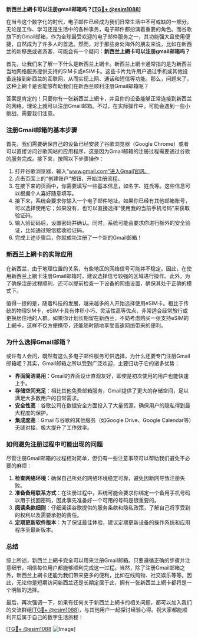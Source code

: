 **新西兰上網卡可以注册gmail邮箱吗？[[TG💪+ @esim1088](https://t.me/s/esim1088)]**

在当今这个数字化的时代，电子邮件已经成为我们日常生活中不可或缺的一部分。无论是工作、学习还是生活中的各种事务，电子邮件都扮演着重要的角色。而谷歌旗下的Gmail邮箱，作为全球最受欢迎的电子邮件服务之一，其功能强大且使用便捷，自然成为了许多人的首选。然而，对于那些身处海外的朋友来说，比如在新西兰的新移民或者游客，可能会有一个疑问：**新西兰上網卡可以注册gmail邮箱吗？**

首先，让我们来了解一下什么是新西兰上網卡。新西兰上網卡通常指的是为新西兰当地网络服务提供支持的SIM卡或eSIM卡。这些卡片允许用户通过手机或其他设备连接到新西兰的互联网，从而实现上网、通话和短信等功能。那么，问题来了，这种上網卡是否能够帮助我们在新西兰顺利注册Gmail邮箱呢？

答案是肯定的！只要你有一张新西兰上網卡，并且你的设备能够正常连接到新西兰的网络，理论上就可以注册Gmail邮箱。不过，在实际操作中，可能会遇到一些小挑战，需要我们注意。

### **注册Gmail邮箱的基本步骤**

首先，我们需要确保自己的设备已经安装了谷歌浏览器（Google Chrome）或者可以直接访问谷歌网站的应用程序。这是因为Gmail邮箱的注册过程需要通过谷歌的服务完成。接下来，按照以下步骤操作：

1. 打开谷歌浏览器，输入“www.gmail.com”进入Gmail官网。
2. 点击页面上的“创建账户”按钮，开始注册流程。
3. 在接下来的页面中，你需要填写一些基本信息，如名字、姓氏等。这些信息可以根据个人喜好随意填写。
4. 接下来，系统会要求你输入一个电子邮件地址。如果你已经有其他邮箱账号，可以选择使用它；如果没有，也可以直接选择“使用我的当前手机号码”来获取验证码。
5. 输入验证码后，设置密码并确认。同时，系统可能会要求你进行额外的安全验证，比如通过短信接收验证码。
6. 完成上述步骤后，你就成功注册了一个新的Gmail邮箱！

### **新西兰上網卡的实际应用**

在新西兰，由于地理位置的关系，有些地区的网络信号可能并不稳定。因此，在使用新西兰上網卡注册Gmail邮箱时，建议选择信号较强的区域进行操作。此外，为了确保注册过程顺利，还可以提前检查一下设备的网络设置，确保其处于正确的模式下。

值得一提的是，随着科技的发展，越来越多的人开始选择使用eSIM卡。相比于传统的物理SIM卡，eSIM卡具有体积小巧、灵活性高等优点，非常适合经常旅行或更换居住地的人群。如果你计划长期留在新西兰，不妨考虑购买一张支持eSIM的上網卡，这样不仅方便携带，还能随时随地享受高速网络带来的便利。

### **为什么选择Gmail邮箱？**

或许有人会问，既然有这么多电子邮件服务可供选择，为什么还要专门注册Gmail邮箱呢？其实，Gmail邮箱之所以受到广泛欢迎，主要归功于它的诸多优势：

- **界面简洁易用**：Gmail的界面设计直观友好，即使是初次使用的用户也能快速上手。
- **存储空间充足**：相比其他免费邮箱服务，Gmail提供了更大的存储空间，足以满足大多数用户的日常需求。
- **安全性高**：谷歌公司在数据安全方面投入了大量资源，确保用户的隐私得到最大程度的保护。
- **集成度高**：Gmail与谷歌的其他服务（如Google Drive、Google Calendar等）无缝对接，极大提升了工作效率。

### **如何避免注册过程中可能出现的问题**

尽管注册Gmail邮箱的过程相对简单，但仍有一些注意事项可以帮助我们避免不必要的麻烦：

1. **检查网络环境**：确保自己所处的网络环境稳定可靠，避免因断网导致注册失败。
2. **准备备用联系方式**：在注册过程中，系统可能会要求你绑定一个备用手机号码以用于找回密码，因此事先准备好一个可用的号码是很重要的。
3. **阅读条款细则**：仔细阅读谷歌提供的服务条款和隐私政策，了解自己将享受到的权利以及需要承担的责任。
4. **定期更新软件版本**：为了保证最佳体验，建议定期更新设备的操作系统和应用程序至最新版本。

### **总结**

综上所述，新西兰上網卡完全可以用来注册Gmail邮箱。只要遵循正确的步骤并注意细节，相信每位用户都能够顺利完成这一过程。当然，除了注册Gmail邮箱之外，新西兰上網卡还能为我们带来更多的便利，比如在线购物、社交娱乐等等。因此，无论你是短期访问新西兰还是长期定居于此，拥有一张新西兰上網卡都将是一个明智的选择。

最后，再次强调一下，如果有任何关于新西兰上網卡的相关问题，都可以加入我们的交流群组[[TG💪+ @esim1088](https://t.me/s/esim1088)]，与其他用户一起探讨经验心得。祝大家都能顺利开启属于自己的数字生活旅程！

[[TG💪+ @esim1088](https://t.me/s/esim1088) ![Image](https://i.postimg.cc/4NQfJmqS/Snipaste-2025-05-13-00-14-12.png)]